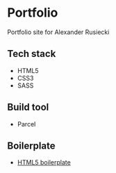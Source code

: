 # Portfolio

Portfolio site for Alexander Rusiecki

## Tech stack

- HTML5
- CSS3
- SASS

## Build tool

- Parcel

## Boilerplate

- [HTML5 boilerplate](https://html5boilerplate.com/)
